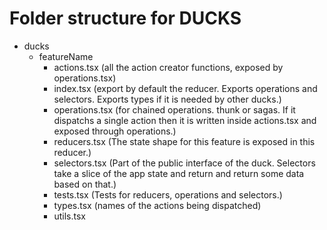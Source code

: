 # Folder structure for DUCKS

- ducks
  - featureName
    - actions.tsx (all the action creator functions, exposed by operations.tsx)
    - index.tsx (export by default the reducer. Exports operations and selectors. Exports types if it is needed by other ducks.)
    - operations.tsx (for chained operations. thunk or sagas. If it dispatchs a single action then it is written inside actions.tsx and exposed through operations.)
    - reducers.tsx (The state shape for this feature is exposed in this reducer.)
    - selectors.tsx (Part of the public interface of the duck. Selectors take a slice of the app state and return and return some data based on that.)
    - tests.tsx (Tests for reducers, operations and selectors.)
    - types.tsx (names of the actions being dispatched)
    - utils.tsx
